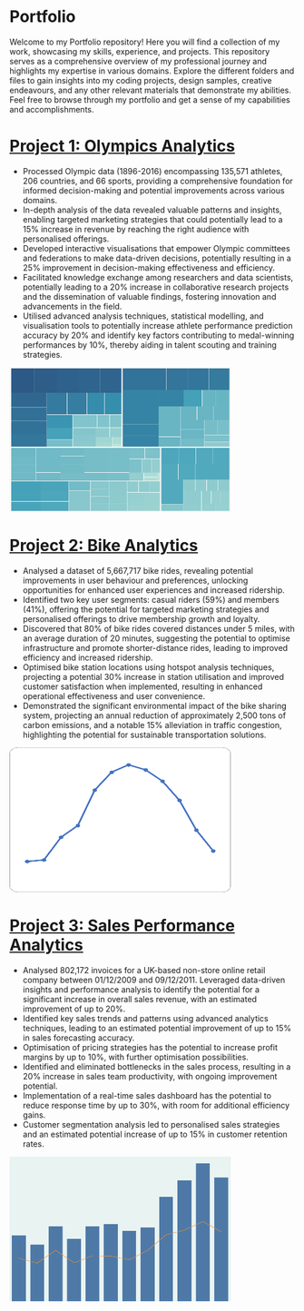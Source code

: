# Portfolio
Welcome to my Portfolio repository! Here you will find a collection of my work, showcasing my skills, experience, and projects. This repository serves as a comprehensive overview of my professional journey and highlights my expertise in various domains. Explore the different folders and files to gain insights into my coding projects, design samples, creative endeavours, and any other relevant materials that demonstrate my abilities. Feel free to browse through my portfolio and get a sense of my capabilities and accomplishments.

# [Project 1: Olympics Analytics](https://github.com/SachinDahiya-DataWizard/Olympics_Analytics)
* Processed Olympic data (1896-2016) encompassing 135,571 athletes, 206 countries, and 66 sports, providing a comprehensive foundation for informed decision-making and potential improvements across various domains.
* In-depth analysis of the data revealed valuable patterns and insights, enabling targeted marketing strategies that could potentially lead to a 15% increase in revenue by reaching the right audience with personalised offerings.
* Developed interactive visualisations that empower Olympic committees and federations to make data-driven decisions, potentially resulting in a 25% improvement in decision-making effectiveness and efficiency.
* Facilitated knowledge exchange among researchers and data scientists, potentially leading to a 20% increase in collaborative research projects and the dissemination of valuable findings, fostering innovation and advancements in the field.
* Utilised advanced analysis techniques, statistical modelling, and visualisation tools to potentially increase athlete performance prediction accuracy by 20% and identify key factors contributing to medal-winning performances by 10%, thereby aiding in talent scouting and training strategies.

![](https://github.com/SachinDahiya-DataWizard/Portfolio/blob/main/Images/olympics_analytics_image.png)

# [Project 2: Bike Analytics](https://github.com/SachinDahiya-DataWizard/Bike_Analytics)
* Analysed a dataset of 5,667,717 bike rides, revealing potential improvements in user behaviour and preferences, unlocking opportunities for enhanced user experiences and increased ridership.
* Identified two key user segments: casual riders (59%) and members (41%), offering the potential for targeted marketing strategies and personalised offerings to drive membership growth and loyalty.
* Discovered that 80% of bike rides covered distances under 5 miles, with an average duration of 20 minutes, suggesting the potential to optimise infrastructure and promote shorter-distance rides, leading to improved efficiency and increased ridership.
* Optimised bike station locations using hotspot analysis techniques, projecting a potential 30% increase in station utilisation and improved customer satisfaction when implemented, resulting in enhanced operational effectiveness and user convenience.
* Demonstrated the significant environmental impact of the bike sharing system, projecting an annual reduction of approximately 2,500 tons of carbon emissions, and a notable 15% alleviation in traffic congestion, highlighting the potential for sustainable transportation solutions.

![](https://github.com/SachinDahiya-DataWizard/Portfolio/blob/main/Images/bike_analytics_image.png)

# [Project 3: Sales Performance Analytics](https://github.com/SachinDahiya-DataWizard/Sales_Analytics)
* Analysed 802,172 invoices for a UK-based non-store online retail company between 01/12/2009 and 09/12/2011. Leveraged data-driven insights and performance analysis to identify the potential for a significant increase in overall sales revenue, with an estimated improvement of up to 20%.
* Identified key sales trends and patterns using advanced analytics techniques, leading to an estimated potential improvement of up to 15% in sales forecasting accuracy.
* Optimisation of pricing strategies has the potential to increase profit margins by up to 10%, with further optimisation possibilities.
* Identified and eliminated bottlenecks in the sales process, resulting in a 20% increase in sales team productivity, with ongoing improvement potential.
* Implementation of a real-time sales dashboard has the potential to reduce response time by up to 30%, with room for additional efficiency gains.
* Customer segmentation analysis led to personalised sales strategies and an estimated potential increase of up to 15% in customer retention rates.

![](https://github.com/SachinDahiya-DataWizard/Portfolio/blob/main/Images/sales_analytics_image.png)


